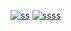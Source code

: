 


[![ss](https://github-readme-stats.vercel.app/api/?username=SeN75&count_private=true&theme=tokyonight&showicons=true)]()
[![ssss](https://github-readme-stats.vercel.app/api/top-langs/?username=SeN75&langs_count=6&theme=tokyonight)]()

